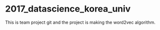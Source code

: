 # 2017_datascience_korea_univ

This is team project git and the project is making the word2vec algorithm.
